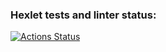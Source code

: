 ### Hexlet tests and linter status:
[![Actions Status](https://github.com/jsplay/ansible-deploy-project-76/actions/workflows/hexlet-check.yml/badge.svg)](https://github.com/jsplay/ansible-deploy-project-76/actions)